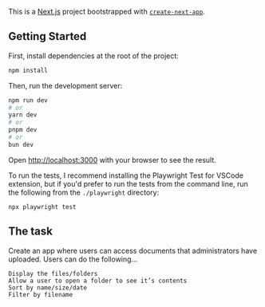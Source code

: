 This is a [Next.js](https://nextjs.org/) project bootstrapped with [`create-next-app`](https://github.com/vercel/next.js/tree/canary/packages/create-next-app).

## Getting Started

First, install dependencies at the root of the project:

```bash
npm install
```

Then, run the development server:

```bash
npm run dev
# or
yarn dev
# or
pnpm dev
# or
bun dev
```

Open [http://localhost:3000](http://localhost:3000) with your browser to see the result.

To run the tests, I recommend installing the Playwright Test for VSCode extension, but if you'd prefer to run the tests from the command line, run the following from the `./playwright` directory:

```
npx playwright test
```

## The task

Create an app where users can access documents that administrators have uploaded. Users can do the following...

    Display the files/folders
    Allow a user to open a folder to see it’s contents
    Sort by name/size/date
    Filter by filename
